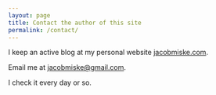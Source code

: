 ```yaml
---
layout: page
title: Contact the author of this site
permalink: /contact/
---
```


I keep an active blog at my personal website 
<a href="jacobmiske.com">jacobmiske.com</a>.

Email me at [jacobmiske@gmail.com](mailto:jacobmiske@gmail.com).

I check it every day or so. 
